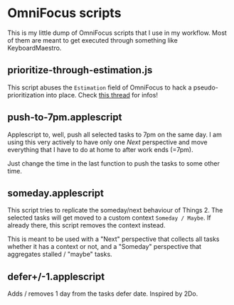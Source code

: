 # OmniFocus scripts

This is my little dump of OmniFocus scripts that I use in my workflow. Most of them are meant to get
executed through something like KeyboardMaestro.

## prioritize-through-estimation.js

This script abuses the `Estimation` field of OmniFocus to hack a pseudo-prioritization into place.
Check [this thread](https://discourse.omnigroup.com/t/got-manual-sorting-in-custom-perspectives-working/26780)
for infos!

## push-to-7pm.applescript

Applescript to, well, push all selected tasks to 7pm on the same day. I am using this very actively
to have only one _Next_ perspective and move everything that I have to do at home to after work ends
(=7pm).

Just change the time in the last function to push the tasks to some other time.

## someday.applescript

This script tries to replicate the someday/next behaviour of Things 2. The selected tasks will get
moved to a custom context `Someday / Maybe`. If already there, this script removes the context
instead.

This is meant to be used with a "Next" perspective that collects all tasks whether it has a context
or not, and a "Someday" perspective that aggregates stalled / "maybe" tasks.

## defer+/-1.applescript

Adds / removes 1 day from the tasks defer date. Inspired by 2Do.
